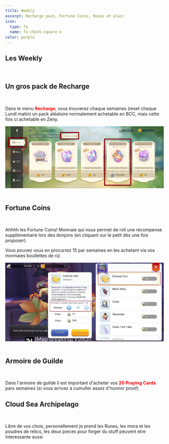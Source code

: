 ```yaml
---
title: Weekly
excerpt: Recharge pack, Fortune Coins, Runes et plus!
icon:
  type: fa
  name: fa-check-square-o
color: purple
---
```


## Les Weekly
<br>

## Un gros pack de Recharge
<br>
<p>Dans le menu <font color="red"><b>Recharge</b></font>, vous trouverez chaque semaines (reset chaque Lundi matin) un pack aléatoire normalement achetable en BCC, mais cette fois ci achetable en Zeny.</p>

<center><img src="../../../assets/images/routines/weekly/pack_recharge_zeny.png" style="max-width: 100%; height: auto;" alt="Pack Recharge BCC to Zeny" /></center><br>

## Fortune Coins
<br>
<p>Ahhhh les Fortune Coins! Monnaie qui nous permet de roll une récompense supplémentaire lors des donjons (en cliquant sur le petit dès une fois proposer).</p>

<p>Vous pouvez vous en procurrez 15 par semaines en les achetant via vos monnaies boullettes de riz.</p>

<center><img src="../../../assets/images/routines/weekly/fortune_coin.png" style="max-width: 100%; height: auto;" alt="Fortune Coin" /></center><br>

## Armoire de Guilde
<br>
<p>Dans l'armoire de guilde il est important d'acheter vos <font color="red"><b>20 Praying Cards</b></font> pars semaines (si vous arrivez à cumuller assez d'honnor proof)</p>

## Cloud Sea Archipelago
<br>
<p>Libre de vos choix, personellement je prend les Runes, les mora et les poudres de relics, les deux pieces pour forger du stuff peuvent etre interessante aussi</p>
